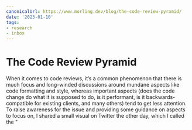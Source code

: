 ```yaml
---
canonicalUrl: https://www.morling.dev/blog/the-code-review-pyramid/
date: '2023-01-10'
tags:
- research
- inbox
---
```


# The Code Review Pyramid

When it comes to code reviews, it’s a common phenomenon that there is much focus and long-winded discussions around mundane aspects like code formatting and style, whereas important aspects (does the code change do what it is supposed to do, is it performant, is it backwards-compatible for existing clients, and many others) tend to get less attention.
 To raise awareness for the issue and providing some guidance on aspects to focus on, I shared a small visual on Twitter the other day, which I called the "